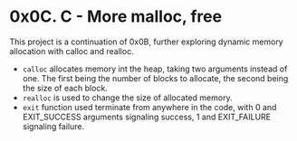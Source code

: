 # 0x0C. C - More malloc, free

This project is a continuation of 0x0B, further exploring dynamic memory allocation with calloc and realloc.

- `calloc` allocates memory int the heap, taking two arguments instead of one. The first being the number of blocks to allocate, the second being the size of each block.
- `realloc` is used to change the size of allocated memory.
- `exit` function used terminate from anywhere in the code, with 0 and EXIT_SUCCESS arguments signaling success, 1 and EXIT_FAILURE signaling failure.
